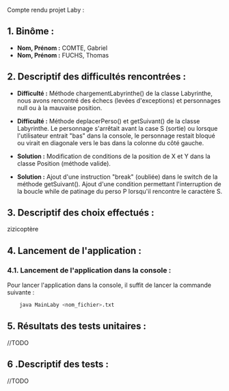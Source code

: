 Compte rendu projet Laby :

## 1. Binôme :
- **Nom, Prénom :** COMTE, Gabriel
- **Nom, Prénom :** FUCHS, Thomas

## 2. Descriptif des difficultés rencontrées :

- **Difficulté :** Méthode chargementLabyrinthe() de la classe Labyrinthe, nous avons rencontré des échecs (levées d'exceptions) et personnages 
null ou à la mauvaise position.

- **Difficulté :** Méthode deplacerPerso() et getSuivant() de la classe Labyrinthe. Le personnage s'arrêtait avant la case S (sortie) ou lorsque l'utilisateur entrait "bas" dans la console, le personnage restait bloqué ou virait en diagonale vers le bas dans la colonne du côté gauche.

- **Solution :** Modification de conditions de la position de X et Y dans la classe Position (méthode valide).

- **Solution :** Ajout d'une instruction "break" (oubliée) dans le switch de la méthode getSuivant(). Ajout d'une condition permettant l'interruption de la boucle while de patinage du perso P lorsqu'il rencontre le caractère S.
 
 

## 3. Descriptif des choix effectués :

zizicoptère



## 4. Lancement de l'application :

### 4.1. Lancement de l'application dans la console :

Pour lancer l'application dans la console, il suffit de lancer la commande suivante :

```bash
    java MainLaby <nom_fichier>.txt
```




## 5. Résultats des tests unitaires :
//TODO


## 6 .Descriptif des tests :
//TODO
